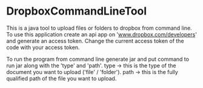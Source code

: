 # DropboxCommandLineTool

This is a java tool to upload files or folders to dropbox from command line.
To use this application create an api app on 'www.dropbox.com/developers' and generate an access token.
Change the current access token of the code with your access token.

To run the program from command line generate jar and put command to run jar along with the 'type' and 'path'.
type -> this is the type of the document you want to upload ('file' / 'folder').
path -> this is the  fully qualified path of the file you want to upload.
